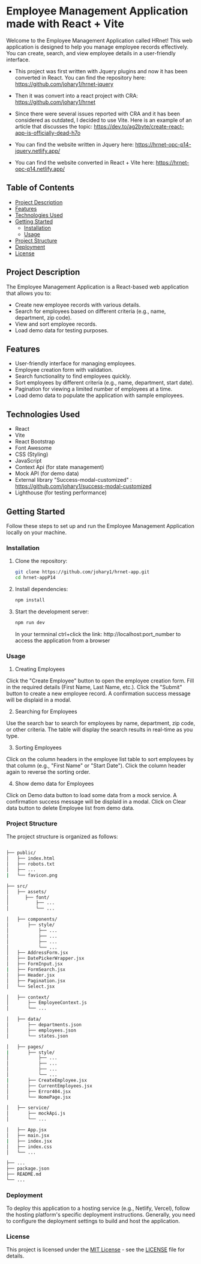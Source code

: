 # Employee Management Application made with React + Vite

Welcome to the Employee Management Application called HRnet! This web application is designed to help you manage employee records effectively. You can create, search, and view employee details in a user-friendly interface.

- This project was first written with Jquery plugins and now it has been converted in React. You can find the repository here: https://github.com/johary1/hrnet-jquery
- Then it was convert into a react project with CRA: https://github.com/johary1/hrnet

- Since there were several issues reported with CRA and it has been considered as outdated, I decided to use Vite. Here is an example of an article that discusses the topic: https://dev.to/ag2byte/create-react-app-is-officially-dead-h7o

- You can find the website written in Jquery here: https://hrnet-opc-p14-jquery.netlify.app/

- You can find the website converted in React + Vite here: https://hrnet-opc-p14.netlify.app/

## Table of Contents

- [Project Description](#project-description)
- [Features](#features)
- [Technologies Used](#technologies-used)
- [Getting Started](#getting-started)
  - [Installation](#installation)
  - [Usage](#usage)
- [Project Structure](#project-structure)
- [Deployment](#deployment)
- [License](#license)

## Project Description

The Employee Management Application is a React-based web application that allows you to:

- Create new employee records with various details.
- Search for employees based on different criteria (e.g., name, department, zip code).
- View and sort employee records.
- Load demo data for testing purposes.

## Features

- User-friendly interface for managing employees.
- Employee creation form with validation.
- Search functionality to find employees quickly.
- Sort employees by different criteria (e.g., name, department, start date).
- Pagination for viewing a limited number of employees at a time.
- Load demo data to populate the application with sample employees.

## Technologies Used

- React
- Vite
- React Bootstrap
- Font Awesome
- CSS (Styling)
- JavaScript
- Context Api (for state management)
- Mock API (for demo data)
- External library "Success-modal-customized" : https://github.com/johary1/success-modal-customized
- Lighthouse (for testing performance)

## Getting Started

Follow these steps to set up and run the Employee Management Application locally on your machine.

### Installation

1. Clone the repository:

   ```bash
   git clone https://github.com/johary1/hrnet-app.git
   cd hrnet-appP14
   ```

2. Install dependencies:

   ```bash
   npm install
   ```

3. Start the development server:

   ```bash
   npm run dev
   ```

   In your termninal ctrl+click the link: http://localhost:port_number to access the application from a browser

### Usage

1. Creating Employees

Click the "Create Employee" button to open the employee creation form.
Fill in the required details (First Name, Last Name, etc.).
Click the "Submit" button to create a new employee record.
A confirmation success message will be displaid in a modal.

2. Searching for Employees

Use the search bar to search for employees by name, department, zip code, or other criteria.
The table will display the search results in real-time as you type.

3. Sorting Employees

Click on the column headers in the employee list table to sort employees by that column (e.g., "First Name" or "Start Date").
Click the column header again to reverse the sorting order.

4. Show demo data for Employees

Click on Demo data button to load some data from a mock service. A confirmation success message will be displaid in a modal.
Click on Clear data button to delete Employee list from demo data.

### Project Structure

The project structure is organized as follows:

```bash

├── public/
│   ├── index.html
│   ├── robots.txt
│   ├── ...
|   └── favicon.png

├── src/
│   ├── assets/
│      ├── font/
│          ├── ...
│          └── ...

│   ├── components/
│       ├── style/
│           ├── ...
│           ├── ...
│           ├── ...
│           └── ...
│   ├── AddressForm.jsx
│   ├── DatePickerWrapper.jsx
│   ├── FormInput.jsx
|   ├── FormSearch.jsx
│   ├── Header.jsx
│   ├── Pagination.jsx
│   └── Select.jsx

│   ├── context/
│       ├── EmployeeContext.js
│       └── ...

│   ├── data/
│       ├── departments.json
│       ├── employees.json
│       └── states.json

│   ├── pages/
|       ├── style/
│           ├── ...
│           ├── ...
│           ├── ...
│           └── ...
|       ├── CreateEmployee.jsx
│       ├── CurrentEmployees.jsx
│       ├── Error404.jsx
│       └── HomePage.jsx

│   ├── service/
│       ├── mockApi.js
│       └── ...

│   ├── App.jsx
│   ├── main.jsx
|   ├── index.jsx
│   ├── index.css
│   └── ...

├── ...
├── package.json
├── README.md
└── ...

```

### Deployment

To deploy this application to a hosting service (e.g., Netlify, Vercel), follow the hosting platform's specific deployment instructions. Generally, you need to configure the deployment settings to build and host the application.

### License

This project is licensed under the [MIT License](LICENSE) - see the [LICENSE](LICENSE) file for details.
